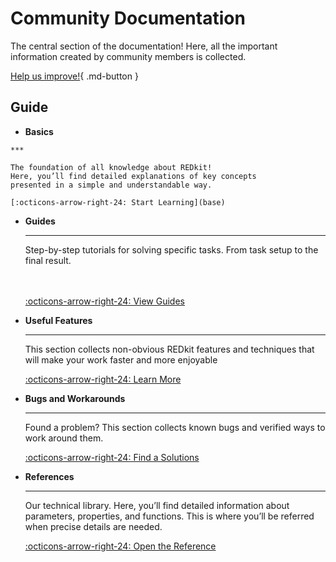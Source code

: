 
# Community Documentation

The central section of the documentation! Here, all the important information created by community members is collected.

[Help us improve!](../index.md#_4){ .md-button }

## Guide

<div class="grid cards" markdown>

-    **Basics**

    ***

    The foundation of all knowledge about REDkit! 
    Here, you’ll find detailed explanations of key concepts 
    presented in a simple and understandable way.

    [:octicons-arrow-right-24: Start Learning](base)

-   **Guides**

    ***

    Step-by-step tutorials for solving specific tasks. 
    From task setup to the final result. <br><br><br>
     
    [:octicons-arrow-right-24: View Guides](guides)

-   **Useful Features**

    ***

    This section collects non-obvious REDkit features and techniques that 
    will make your work faster and more enjoyable

    [:octicons-arrow-right-24: Learn More](useful_features)

-   **Bugs and Workarounds**

    ***

    Found a problem? This section collects known bugs 
    and verified ways to work around them.

    [:octicons-arrow-right-24: Find a Solutions](bugs)

-   **References**

    ***

    Our technical library. Here, you’ll find detailed information about parameters, properties, and functions. 
    This is where you’ll be referred when precise details are needed.

    [:octicons-arrow-right-24:  Open the Reference](references)

</div>
